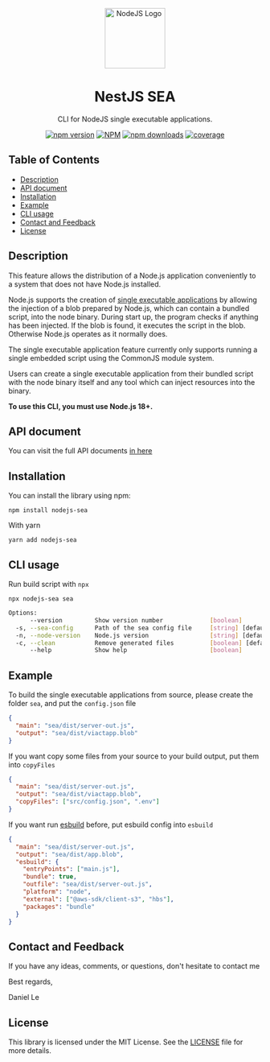 <p align="center">
<a href="https://github.com/thanhlcm90/nodejs-sea" target="blank"><img src="https://nodejs.org/static/logos/nodejsDark.svg" width="120" alt="NodeJS Logo" /></a>
</p>
<h1 align="center">NestJS SEA</h1>

<p align="center">
  CLI for NodeJS single executable applications.
  <p align="center">
    <a href="https://www.npmjs.com/package/nodejs-sea" target="_blank"><img alt="npm version" src="https://img.shields.io/npm/v/nodejs-sea" /></a>
    <a href="https://www.npmjs.com/package/nodejs-sea" target="_blank"><img alt="NPM" src="https://img.shields.io/npm/l/nodejs-sea" /></a>
    <a href="https://www.npmjs.com/package/nodejs-sea" target="_blank"><img alt="npm downloads" src="https://img.shields.io/npm/dm/nodejs-sea" /></a>
    <a href="https://coveralls.io/github/thanhlcm90/nodejs-sea?branch=main" target="_blank"><img alt="coverage" src="https://coveralls.io/repos/github/thanhlcm90/nodejs-sea/badge.svg?branch=main" /></a>
  </p>
</p>

## Table of Contents

- [Description](#description)
- [API document](#api-document)
- [Installation](#installation)
- [Example](#example)
- [CLI usage](#cli-usage)
- [Contact and Feedback](#contact-and-feedback)
- [License](#license)

## Description

This feature allows the distribution of a Node.js application conveniently to a system that does not have Node.js installed.

Node.js supports the creation of <a href="https://nodejs.org/api/single-executable-applications.html" target="blank">single executable applications</a> by allowing the injection of a blob prepared by Node.js, which can contain a bundled script, into the node binary. During start up, the program checks if anything has been injected. If the blob is found, it executes the script in the blob. Otherwise Node.js operates as it normally does.

The single executable application feature currently only supports running a single embedded script using the CommonJS module system.

Users can create a single executable application from their bundled script with the node binary itself and any tool which can inject resources into the binary.

**To use this CLI, you must use Node.js 18+.**

## API document

You can visit the full API documents <a href="https://thanhlcm90.github.io/nodejs-sea">in here</a>

## Installation

You can install the library using npm:

```
npm install nodejs-sea
```

With yarn

```
yarn add nodejs-sea
```

## CLI usage

Run build script with `npx`

```
npx nodejs-sea sea
```

```sh
Options:
      --version         Show version number             [boolean]
  -s, --sea-config      Path of the sea config file     [string] [default: "sea/config.json"]
  -n, --node-version    Node.js version                 [string] [default: "*"]
  -c, --clean           Remove generated files          [boolean] [default: true]
      --help            Show help                       [boolean]
```

## Example

To build the single executable applications from source, please create the folder `sea`, and put the `config.json` file

```json
{
  "main": "sea/dist/server-out.js",
  "output": "sea/dist/viactapp.blob"
}
```

If you want copy some files from your source to your build output, put them into `copyFiles`

```json
{
  "main": "sea/dist/server-out.js",
  "output": "sea/dist/viactapp.blob",
  "copyFiles": ["src/config.json", ".env"]
}
```

If you want run <a href="https://esbuild.github.io/">esbuild</a> before, put esbuild config into `esbuild`

```json
{
  "main": "sea/dist/server-out.js",
  "output": "sea/dist/app.blob",
  "esbuild": {
    "entryPoints": ["main.js"],
    "bundle": true,
    "outfile": "sea/dist/server-out.js",
    "platform": "node",
    "external": ["@aws-sdk/client-s3", "hbs"],
    "packages": "bundle"
  }
}
```

## Contact and Feedback

If you have any ideas, comments, or questions, don't hesitate to contact me

Best regards,

Daniel Le

## License

This library is licensed under the MIT License. See the [LICENSE](LICENSE) file for more details.
